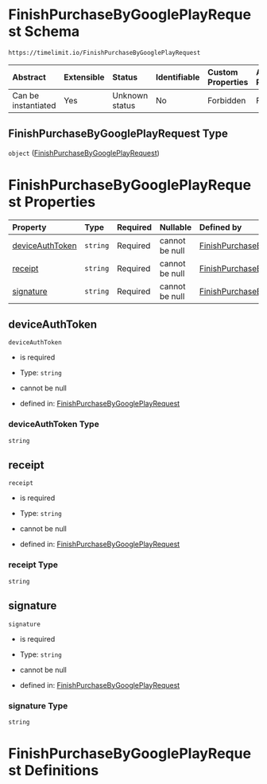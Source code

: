 # FinishPurchaseByGooglePlayRequest Schema

```txt
https://timelimit.io/FinishPurchaseByGooglePlayRequest
```



| Abstract            | Extensible | Status         | Identifiable | Custom Properties | Additional Properties | Access Restrictions | Defined In                                                                                                            |
| :------------------ | :--------- | :------------- | :----------- | :---------------- | :-------------------- | :------------------ | :-------------------------------------------------------------------------------------------------------------------- |
| Can be instantiated | Yes        | Unknown status | No           | Forbidden         | Forbidden             | none                | [FinishPurchaseByGooglePlayRequest.schema.json](FinishPurchaseByGooglePlayRequest.schema.json "open original schema") |

## FinishPurchaseByGooglePlayRequest Type

`object` ([FinishPurchaseByGooglePlayRequest](finishpurchasebygoogleplayrequest.md))

# FinishPurchaseByGooglePlayRequest Properties

| Property                            | Type     | Required | Nullable       | Defined by                                                                                                                                                                                |
| :---------------------------------- | :------- | :------- | :------------- | :---------------------------------------------------------------------------------------------------------------------------------------------------------------------------------------- |
| [deviceAuthToken](#deviceauthtoken) | `string` | Required | cannot be null | [FinishPurchaseByGooglePlayRequest](finishpurchasebygoogleplayrequest-properties-deviceauthtoken.md "https://timelimit.io/FinishPurchaseByGooglePlayRequest#/properties/deviceAuthToken") |
| [receipt](#receipt)                 | `string` | Required | cannot be null | [FinishPurchaseByGooglePlayRequest](finishpurchasebygoogleplayrequest-properties-receipt.md "https://timelimit.io/FinishPurchaseByGooglePlayRequest#/properties/receipt")                 |
| [signature](#signature)             | `string` | Required | cannot be null | [FinishPurchaseByGooglePlayRequest](finishpurchasebygoogleplayrequest-properties-signature.md "https://timelimit.io/FinishPurchaseByGooglePlayRequest#/properties/signature")             |

## deviceAuthToken



`deviceAuthToken`

*   is required

*   Type: `string`

*   cannot be null

*   defined in: [FinishPurchaseByGooglePlayRequest](finishpurchasebygoogleplayrequest-properties-deviceauthtoken.md "https://timelimit.io/FinishPurchaseByGooglePlayRequest#/properties/deviceAuthToken")

### deviceAuthToken Type

`string`

## receipt



`receipt`

*   is required

*   Type: `string`

*   cannot be null

*   defined in: [FinishPurchaseByGooglePlayRequest](finishpurchasebygoogleplayrequest-properties-receipt.md "https://timelimit.io/FinishPurchaseByGooglePlayRequest#/properties/receipt")

### receipt Type

`string`

## signature



`signature`

*   is required

*   Type: `string`

*   cannot be null

*   defined in: [FinishPurchaseByGooglePlayRequest](finishpurchasebygoogleplayrequest-properties-signature.md "https://timelimit.io/FinishPurchaseByGooglePlayRequest#/properties/signature")

### signature Type

`string`

# FinishPurchaseByGooglePlayRequest Definitions
